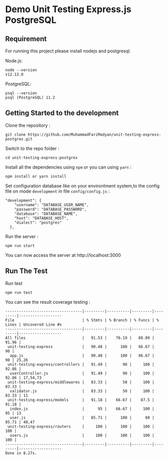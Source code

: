 # Demo Unit Testing Express.js PostgreSQL

## Requirement
For running this project please install nodejs and postgresql.

Node.js:
```
node --version
v12.13.0
```
PostgreSQL:
```
psql --version
psql (PostgreSQL) 11.2
```

## Getting Started to the development
Clone the repository :
```
git clone https://github.com/MuhammadFariMadyan/unit-testing-express-postgres.git
```
Switch to the repo folder :
```
cd unit-testing-express-postgres
```
Install all the dependencies using `npm` or you can using `yarn` :
```
npm install or yarn install
```
Set configuration database like on your environtment system,to the config file on mode `development` in file `config/config.js` :
```
"development": {
    "username": "DATABASE_USER_NAME",
    "password": "DATABASE_PASSWORD",
    "database": "DATABASE_NAME",
    "host": "DATABASE_HOST",
    "dialect": "postgres"
  },
```

Run the server :
```
npm run start
```
You can now access the server at http://localhost:3000

## Run The Test

Run test
```
npm run test
```
You can see the result coverage testing :
```
----------------------------------|---------|----------|---------|---------|-------------------
File                              | % Stmts | % Branch | % Funcs | % Lines | Uncovered Line #s
----------------------------------|---------|----------|---------|---------|-------------------
All files                         |   91.53 |    76.19 |   88.89 |   91.96 | 
 unit-testing-express             |   90.48 |      100 |   66.67 |      90 | 
  app.js                          |   90.48 |      100 |   66.67 |      90 | 25,26
 unit-testing-express/controllers |   91.49 |       90 |     100 |   92.86 | 
  userController.js               |   91.49 |       90 |     100 |   92.86 | 17,54,73
 unit-testing-express/middlewares |   83.33 |       50 |     100 |   83.33 | 
  validator.js                    |   83.33 |       50 |     100 |   83.33 | 11
 unit-testing-express/models      |   91.18 |    66.67 |    87.5 |   91.18 | 
  index.js                        |      95 |    66.67 |     100 |      95 | 13
  user.js                         |   85.71 |      100 |      80 |   85.71 | 40,47
 unit-testing-express/routers     |     100 |      100 |     100 |     100 | 
  users.js                        |     100 |      100 |     100 |     100 | 
----------------------------------|---------|----------|---------|---------|-------------------
Done in 8.27s.
```